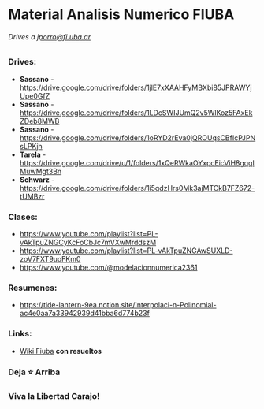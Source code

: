 # Material Analisis Numerico FIUBA
###### Drives a jporro@fi.uba.ar

### Drives:
* __Sassano__ - https://drive.google.com/drive/folders/1jlE7xXAAHFyMBXbi85JPRAWYjUpe0GfZ
* __Sassano__ - https://drive.google.com/drive/folders/1LDcSWIJUmQ2v5WlKoz5FAxEkZDeb8MWB
* __Sassano__ - https://drive.google.com/drive/folders/1oRYD2rEva0jQROUqsCBfIcPJPNsLPKjh
* __Tarela__ - https://drive.google.com/drive/u/1/folders/1xQeRWkaOYxpcEicViH8gqqlMuwMgt3Bn
* __Schwarz__ - https://drive.google.com/drive/folders/1i5qdzHrs0Mk3ajMTCkB7FZ672-tUMBzr

<!-- Subir Cavaliere -->

### Clases: 
* https://www.youtube.com/playlist?list=PL-vAkTpuZNGCyKcFoCbJc7mVXwMrddszM
* https://www.youtube.com/playlist?list=PL-vAkTpuZNGAwSUXLD-zoV7FXT9uoFKm0
* https://www.youtube.com/@modelacionnumerica2361

### Resumenes:
* https://tide-lantern-9ea.notion.site/Interpolaci-n-Polinomial-ac4e0aa7a33942939d41bba6d774b23f

### Links: 
* [Wiki Fiuba](http://wiki.foros-fiuba.com.ar/materias:75:12) __con resueltos__

  
### Deja ⭐ Arriba
### Viva la Libertad Carajo!
